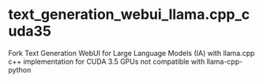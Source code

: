 # text_generation_webui_llama.cpp_cuda35
Fork Text Generation WebUI for Large Language Models (IA) with llama.cpp c++ ​​implementation for CUDA 3.5 GPUs not compatible with llama-cpp-python
